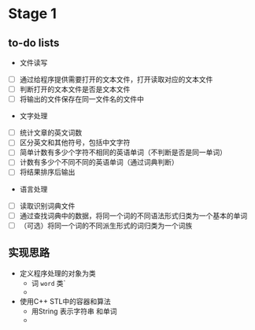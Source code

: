 # Stage 1
## to-do lists
- 文件读写
- [ ] 通过给程序提供需要打开的文本文件，打开读取对应的文本文件
- [ ] 判断打开的文本文件是否是文本文件
- [ ] 将输出的文件保存在同一文件名的文件中
    
- 文字处理
- [ ] 统计文章的英文词数
- [ ] 区分英文和其他符号，包括中文字符
- [ ] 简单计数有多少个字符不相同的英语单词（不判断是否是同一单词）
- [ ] 计数有多少个不同不同的英语单词（通过词典判断）
- [ ] 将结果排序后输出

- 语言处理
- [ ] 读取识别词典文件
- [ ] 通过查找词典中的数据，将同一个词的不同语法形式归类为一个基本的单词
- [ ] （可选）将同一个词的不同派生形式的词归类为一个词族

## 实现思路
- 定义程序处理的对象为类
    - 词 `word` 类`
    - 
- 使用C++ STL中的容器和算法
    - 用String 表示字符串 和单词
    - 
